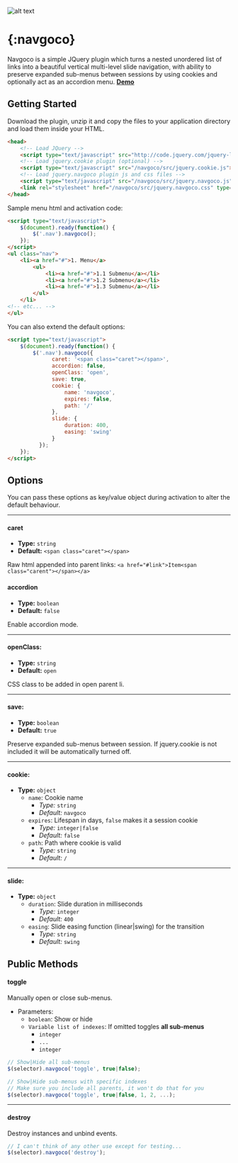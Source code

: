 ![alt text](https://github.com/tefra/navgoco/raw/master/demo/navgoco.jpg "{:navgoco}")


# {:navgoco}

Navgoco is a simple JQuery plugin which turns a nested unordered list of links
into a beautiful vertical multi-level slide navigation, with ability to preserve
expanded sub-menus between sessions by using cookies and optionally act as an accordion
menu. **[Demo](http://apps.komposta.net/jquery/navgoco/demo)**

## Getting Started
Download the plugin, unzip it and copy the files to your application directory and load them inside your HTML.

```html
<head>
	<!-- Load JQuery -->
	<script type="text/javascript" src="http://code.jquery.com/jquery-latest.min.js"></script>
	<!-- Load jquery.cookie plugin (optional) -->
	<script type="text/javascript" src="/navgoco/src/jquery.cookie.js"></script>
	<!-- Load jquery.navgoco plugin js and css files -->
	<script type="text/javascript" src="/navgoco/src/jquery.navgoco.js"></script>
	<link rel="stylesheet" href="/navgoco/src/jquery.navgoco.css" type="text/css" media="screen" />
</head>
```

Sample menu html and activation code:
```html
<script type="text/javascript">
	$(document).ready(function() {
		$('.nav').navgoco();
	});
</script>
<ul class="nav">
	<li><a href="#">1. Menu</a>
		<ul>
			<li><a href="#">1.1 Submenu</a></li>
			<li><a href="#">1.2 Submenu</a></li>
			<li><a href="#">1.3 Submenu</a></li>
		</ul>
	</li>
<!-- etc... -->
</ul>
```

You can also extend the default options:
```html
<script type="text/javascript">
	$(document).ready(function() {
		$('.nav').navgoco({
			  caret: '<span class="caret"></span>',
			  accordion: false,
			  openClass: 'open',
			  save: true,
			  cookie: {
				  name: 'navgoco',
				  expires: false,
				  path: '/'
			  },
			  slide: {
				  duration: 400,
				  easing: 'swing'
			  }
		  });
	});
</script>
```

## Options

You can pass these options as key/value object during activation to alter the default behaviour.

----------

#### caret
  * **Type:** `string`
  * **Default:** `<span class="caret"></span>`

Raw html appended into parent links:
`<a href="#link">Item<span class="carent"></span></a>`

#### accordion
  * **Type:** `boolean`
  * **Default:** `false`

Enable accordion mode.

----------

#### openClass:
  * **Type:** `string`
  * **Default:** `open`

CSS class to be added in open parent li.

----------

#### save:
  * **Type:** `boolean`
  * **Default:** `true`

Preserve expanded sub-menus between session. If jquery.cookie is not included it will be automatically turned off.

----------

#### cookie:
  * **Type:** `object`
    * `name`: Cookie name
      * *Type:* `string`
      * *Default:* `navgoco`
    * `expires`: Lifespan in days, `false` makes it a session cookie
      * *Type:* `integer|false`
      * *Default:* `false`
    * `path`: Path where cookie is valid
      * *Type:* `string`
      * *Default:* `/`


----------

#### slide:
  * **Type:** `object`
    * `duration`: Slide duration in milliseconds
      * *Type:* `integer`
      * *Default:* `400`
    * `easing`:	Slide easing function (linear|swing) for the transition
      * *Type:* `string`
      * *Default:* `swing`


## Public Methods

#### toggle
Manually open or close sub-menus.

  * Parameters:
    * `boolean`: Show or hide
    * `Variable list of indexes`: If omitted toggles **all sub-menus**
      *  `integer`
      *  `...`
      *  `integer`

```js
// Show|Hide all sub-menus
$(selector).navgoco('toggle', true|false);
```

```js
// Show|Hide sub-menus with specific indexes
// Make sure you include all parents, it won't do that for you
$(selector).navgoco('toggle', true|false, 1, 2, ...);
```

----------

#### destroy
Destroy instances and unbind events.

```js
// I can't think of any other use except for testing...
$(selector).navgoco('destroy');
```